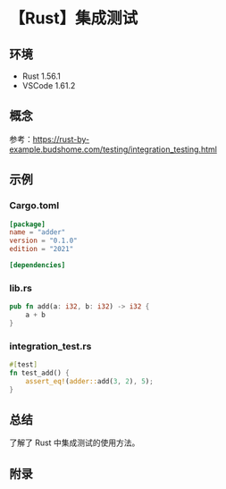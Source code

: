# 【Rust】集成测试

## 环境

- Rust 1.56.1
- VSCode 1.61.2

## 概念

参考：<https://rust-by-example.budshome.com/testing/integration_testing.html>  

## 示例

### Cargo.toml

```toml
[package]
name = "adder"
version = "0.1.0"
edition = "2021"

[dependencies]
```

### lib.rs

```rust
pub fn add(a: i32, b: i32) -> i32 {
    a + b
}
```

### integration_test.rs

```rust
#[test]
fn test_add() {
    assert_eq!(adder::add(3, 2), 5);
}
```

## 总结

了解了 Rust 中集成测试的使用方法。

## 附录
